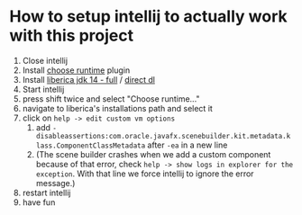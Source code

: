 # How to setup intellij to actually work with this project

1. Close intellij
2. Install [choose runtime](https://plugins.jetbrains.com/plugin/12836-choose-runtime) plugin
3. Install [liberica jdk 14 - full](https://bell-sw.com/pages/java-14.0.1/) / [direct dl](https://download.bell-sw.com/java/14.0.1+8/bellsoft-jdk14.0.1+8-windows-amd64-full.msi)
4. Start intellij
5. press shift twice and select "Choose runtime..."
6. navigate to liberica's installations path and select it
7. click on `help -> edit custom vm options`
    1. add `-disableassertions:com.oracle.javafx.scenebuilder.kit.metadata.klass.ComponentClassMetadata` after `-ea` in a new line
    2. (The scene builder crashes when we add a custom component because of that error, check `help -> show logs in explorer for the exception`. With that line we force intellij to ignore the error message.)
8. restart intellij
9. have fun